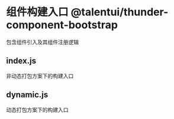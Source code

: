 # 组件构建入口 @talentui/thunder-component-bootstrap

包含组件引入及其组件注册逻辑

## index.js 

非动态打包方案下的构建入口

## dynamic.js 

动态打包方案下的构建入口
